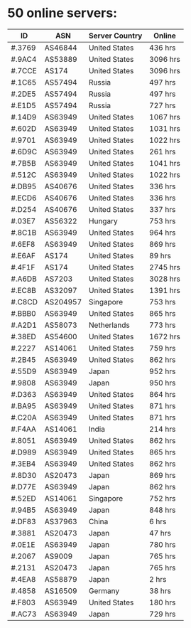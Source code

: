 # 50 online servers:

| ID | ASN | Server Country | Online |
| ------ | ------ | ------ | ------ |
| #.3769 | AS46844 | United States | 436 hrs |
| #.9AC4 | AS53889 | United States | 3096 hrs |
| #.7CCE | AS174 | United States | 3096 hrs |
| #.1C65 | AS57494 | Russia | 497 hrs |
| #.2DE5 | AS57494 | Russia | 497 hrs |
| #.E1D5 | AS57494 | Russia | 727 hrs |
| #.14D9 | AS63949 | United States | 1067 hrs |
| #.602D | AS63949 | United States | 1031 hrs |
| #.9701 | AS63949 | United States | 1022 hrs |
| #.6D9C | AS63949 | United States | 261 hrs |
| #.7B5B | AS63949 | United States | 1041 hrs |
| #.512C | AS63949 | United States | 1022 hrs |
| #.DB95 | AS40676 | United States | 336 hrs |
| #.ECD6 | AS40676 | United States | 336 hrs |
| #.D254 | AS40676 | United States | 337 hrs |
| #.03E7 | AS56322 | Hungary | 753 hrs |
| #.8C1B | AS63949 | United States | 964 hrs |
| #.6EF8 | AS63949 | United States | 869 hrs |
| #.E6AF | AS174 | United States | 89 hrs |
| #.4F1F | AS174 | United States | 2745 hrs |
| #.A6DB | AS7203 | United States | 3028 hrs |
| #.EC8B | AS32097 | United States | 1391 hrs |
| #.C8CD | AS204957 | Singapore | 753 hrs |
| #.BBB0 | AS63949 | United States | 865 hrs |
| #.A2D1 | AS58073 | Netherlands | 773 hrs |
| #.38ED | AS54600 | United States | 1672 hrs |
| #.2227 | AS14061 | United States | 759 hrs |
| #.2B45 | AS63949 | United States | 862 hrs |
| #.55D9 | AS63949 | Japan | 952 hrs |
| #.9808 | AS63949 | Japan | 950 hrs |
| #.D363 | AS63949 | United States | 864 hrs |
| #.BA95 | AS63949 | United States | 871 hrs |
| #.C20A | AS63949 | United States | 871 hrs |
| #.F4AA | AS14061 | India | 214 hrs |
| #.8051 | AS63949 | United States | 862 hrs |
| #.D989 | AS63949 | United States | 865 hrs |
| #.3EB4 | AS63949 | United States | 862 hrs |
| #.8D30 | AS20473 | Japan | 869 hrs |
| #.D77E | AS63949 | Japan | 862 hrs |
| #.52ED | AS14061 | Singapore | 752 hrs |
| #.94B5 | AS63949 | Japan | 848 hrs |
| #.DF83 | AS37963 | China | 6 hrs |
| #.3881 | AS20473 | Japan | 47 hrs |
| #.0E1E | AS63949 | Japan | 780 hrs |
| #.2067 | AS9009 | Japan | 765 hrs |
| #.2131 | AS20473 | Japan | 765 hrs |
| #.4EA8 | AS58879 | Japan | 2 hrs |
| #.4858 | AS16509 | Germany | 38 hrs |
| #.F803 | AS63949 | United States | 180 hrs |
| #.AC73 | AS63949 | Japan | 729 hrs |

